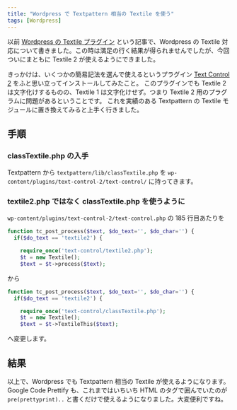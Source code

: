 ```yaml
---
title: "Wordpress で Textpattern 相当の Textile を使う"
tags: [Wordpress]
---
```


以前 [Wordpress の Textile プラグイン](/blog/2009/08/02/wordpress-textile-plugin/) という記事で、Wordpress の Textile 対応について書きました。この時は満足の行く結果が得られませんでしたが、今回ついにまともに Textile 2 が使えるようにできました。

きっかけは、いくつかの簡易記法を選んで使えるというプラグイン [Text Control 2](http://wordpress.org/extend/plugins/text-control-2/) をふと思い立ってインストールしてみたこと。
このプラグインでも Textile 2 は文字化けするものの、Textile 1 は文字化けせず。つまり Textile 2 用のプラグラムに問題があるということです。
これを実績のある Textpattern の Textile モジュールに置き換えてみると上手く行きました。

## 手順

### classTextile.php の入手

Textpattern から `textpattern/lib/classTextile.php` を `wp-content/plugins/text-control-2/text-control/` に持ってきます。

### textile2.php ではなく classTextile.php を使うように

`wp-content/plugins/text-control-2/text-control.php` の 185 行目あたりを

```php
function tc_post_process($text, $do_text='', $do_char='') {
  if($do_text == 'textile2') {

    require_once('text-control/textile2.php');
    $t = new Textile();
    $text = $t->process($text);
```

から

```php
function tc_post_process($text, $do_text='', $do_char='') {
  if($do_text == 'textile2') {

    require_once('text-control/classTextile.php');
    $t = new Textile();
    $text = $t->TextileThis($text);
```

へ変更します。

## 結果

以上で、Wordpress でも Textpattern 相当の Textile が使えるようになります。
Google Code Prettify も、これまではいちいち HTML のタグで囲んでいたのが `pre(prettyprint)..` と書くだけで使えるようになりました。大変便利ですね。
